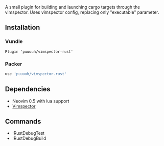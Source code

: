 A small plugin for building and launching cargo targets through the vimspector. Uses vimspector config, replacing only "executable" parameter.

## Installation

### Vundle

```vim
Plugin 'puuuuh/vimspector-rust'
```

### Packer

```lua
use 'puuuuh/vimspector-rust'
```

## Dependencies
* Neovim 0.5 with lua support
* [Vimspector](https://github.com/puremourning/vimspector)


## Commands
* :RustDebugTest
* :RustDebugBuild

